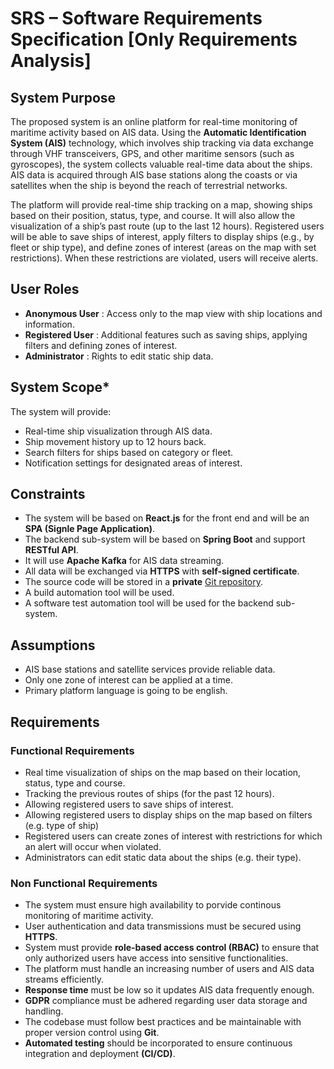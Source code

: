 # **SRS – Software Requirements Specification [Only Requirements Analysis]**

## System Purpose

The proposed system is an online platform for real-time monitoring of maritime activity based on AIS data. Using the **Automatic Identification System (AIS)** technology, which involves ship tracking via data exchange through VHF transceivers, GPS, and other maritime sensors (such as gyroscopes), the system collects valuable real-time data about the ships. AIS data is acquired through AIS base stations along the coasts or via satellites when the ship is beyond the reach of terrestrial networks.

The platform will provide real-time ship tracking on a map, showing ships based on their position, status, type, and course. It will also allow the visualization of a ship’s past route (up to the last 12 hours). Registered users will be able to save ships of interest, apply filters to display ships (e.g., by fleet or ship type), and define zones of interest (areas on the map with set restrictions). When these restrictions are violated, users will receive alerts.

## User Roles

-   **Anonymous User** : Access only to the map view with ship locations and information.
-   **Registered User** : Additional features such as saving ships, applying filters and defining zones of interest.
-   **Administrator** : Rights to edit static ship data.

## System Scope\*

The system will provide:

-   Real-time ship visualization through AIS data.
-   Ship movement history up to 12 hours back.
-   Search filters for ships based on category or fleet.
-   Notification settings for designated areas of interest.

## Constraints

-   The system will be based on **React.js** for the front end and will be an **SPA (Signle Page Application)**.
-   The backend sub-system will be based on **Spring Boot** and support **RESTful API**.
-   It will use **Apache Kafka** for AIS data streaming.
-   All data will be exchanged via **HTTPS** with **self-signed certificate**.
-   The source code will be stored in a **private** [Git repository](https://github.com/erikk03/softwareTechnology).
-   A build automation tool will be used.
-   A software test automation tool will be used for the backend sub-system.

## Assumptions

-   AIS base stations and satellite services provide reliable data.
-   Only one zone of interest can be applied at a time.
-   Primary platform language is going to be english.

## Requirements

### Functional Requirements

-   Real time visualization of ships on the map based on their location, status, type and course.
-   Tracking the previous routes of ships (for the past 12 hours).
-   Allowing registered users to save ships of interest.
-   Allowing registered users to display ships on the map based on filters (e.g. type of ship)
-   Registered users can create zones of interest with restrictions for which an alert will occur when violated.
-   Administrators can edit static data about the ships (e.g. their type).

### Non Functional Requirements

-   The system must ensure high availability to porvide continous monitoring of maritime activity.
-   User authentication and data transmissions must be secured using **HTTPS**.
-   System must provide **role-based access control (RBAC)** to ensure that only authorized users have access into sensitive functionalities.
-   The platform must handle an increasing number of users and AIS data streams efficiently.
-   **Response time** must be low so it updates AIS data frequently enough.
-   **GDPR** compliance must be adhered regarding user data storage and handling.
-   The codebase must follow best practices and be maintainable with proper version control using **Git**.
-   **Automated testing** should be incorporated to ensure continuous integration and deployment **(CI/CD)**.
